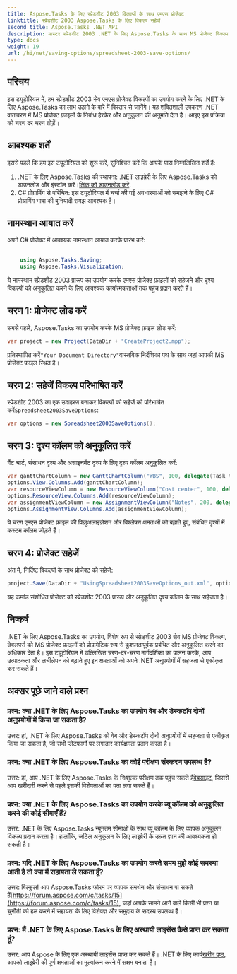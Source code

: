 ```yaml
---
title: Aspose.Tasks के लिए स्प्रेडशीट 2003 विकल्पों के साथ एमएस प्रोजेक्ट
linktitle: स्प्रेडशीट 2003 Aspose.Tasks के लिए विकल्प सहेजें
second_title: Aspose.Tasks .NET API
description: मास्टर स्प्रेडशीट 2003 .NET के लिए Aspose.Tasks के साथ MS प्रोजेक्ट विकल्प सहेजें। एमएस प्रोजेक्ट फ़ाइलों को प्रोग्रामेटिक रूप से सहजता से अनुकूलित और सहेजें।
type: docs
weight: 19
url: /hi/net/saving-options/spreadsheet-2003-save-options/
---
```

## परिचय
इस ट्यूटोरियल में, हम स्प्रेडशीट 2003 सेव एमएस प्रोजेक्ट विकल्पों का उपयोग करने के लिए .NET के लिए Aspose.Tasks का लाभ उठाने के बारे में विस्तार से जानेंगे। यह शक्तिशाली उपकरण .NET वातावरण में MS प्रोजेक्ट फ़ाइलों के निर्बाध हेरफेर और अनुकूलन की अनुमति देता है। आइए इस प्रक्रिया को चरण दर चरण तोड़ें।
## आवश्यक शर्तें
इससे पहले कि हम इस ट्यूटोरियल को शुरू करें, सुनिश्चित करें कि आपके पास निम्नलिखित शर्तें हैं:
1.  .NET के लिए Aspose.Tasks की स्थापना: .NET लाइब्रेरी के लिए Aspose.Tasks को डाउनलोड और इंस्टॉल करें।[लिंक को डाउनलोड करें](https://releases.aspose.com/tasks/net/).
2. C# प्रोग्रामिंग से परिचित: इस ट्यूटोरियल में चर्चा की गई अवधारणाओं को समझने के लिए C# प्रोग्रामिंग भाषा की बुनियादी समझ आवश्यक है।

## नामस्थान आयात करें
अपने C# प्रोजेक्ट में आवश्यक नामस्थान आयात करके प्रारंभ करें:
```csharp
    
    using Aspose.Tasks.Saving;
    using Aspose.Tasks.Visualization;
```
ये नामस्थान स्प्रेडशीट 2003 प्रारूप का उपयोग करके एमएस प्रोजेक्ट फ़ाइलों को सहेजने और दृश्य विकल्पों को अनुकूलित करने के लिए आवश्यक कार्यात्मकताओं तक पहुंच प्रदान करते हैं।
## चरण 1: प्रोजेक्ट लोड करें
सबसे पहले, Aspose.Tasks का उपयोग करके MS प्रोजेक्ट फ़ाइल लोड करें:
```csharp
var project = new Project(DataDir + "CreateProject2.mpp");
```
 प्रतिस्थापित करें`"Your Document Directory"`वास्तविक निर्देशिका पथ के साथ जहां आपकी MS प्रोजेक्ट फ़ाइल स्थित है।
## चरण 2: सहेजें विकल्प परिभाषित करें
 स्प्रेडशीट 2003 का एक उदाहरण बनाकर विकल्पों को सहेजें को परिभाषित करें`Spreadsheet2003SaveOptions`:
```csharp
var options = new Spreadsheet2003SaveOptions();
```
## चरण 3: दृश्य कॉलम को अनुकूलित करें
गैंट चार्ट, संसाधन दृश्य और असाइनमेंट दृश्य के लिए दृश्य कॉलम अनुकूलित करें:
```csharp
var ganttChartColumn = new GanttChartColumn("WBS", 100, delegate(Task task) { return task.Get(Tsk.WBS); });
options.View.Columns.Add(ganttChartColumn);
var resourceViewColumn = new ResourceViewColumn("Cost center", 100, delegate(Resource resource) { return resource.Get(Rsc.CostCenter); });
options.ResourceView.Columns.Add(resourceViewColumn);
var assignmentViewColumn = new AssignmentViewColumn("Notes", 200, delegate(ResourceAssignment assignment) { return assignment.Get(Asn.NotesText); });
options.AssignmentView.Columns.Add(assignmentViewColumn);
```
ये चरण एमएस प्रोजेक्ट फ़ाइल की विज़ुअलाइज़ेशन और विश्लेषण क्षमताओं को बढ़ाते हुए, संबंधित दृश्यों में कस्टम कॉलम जोड़ते हैं।
## चरण 4: प्रोजेक्ट सहेजें
अंत में, निर्दिष्ट विकल्पों के साथ प्रोजेक्ट को सहेजें:
```csharp
project.Save(DataDir + "UsingSpreadsheet2003SaveOptions_out.xml", options);
```
यह कमांड संशोधित प्रोजेक्ट को स्प्रेडशीट 2003 प्रारूप और अनुकूलित दृश्य कॉलम के साथ सहेजता है।

## निष्कर्ष
.NET के लिए Aspose.Tasks का उपयोग, विशेष रूप से स्प्रेडशीट 2003 सेव MS प्रोजेक्ट विकल्प, डेवलपर्स को MS प्रोजेक्ट फ़ाइलों को प्रोग्रामेटिक रूप से कुशलतापूर्वक प्रबंधित और अनुकूलित करने का अधिकार देता है। इस ट्यूटोरियल में उल्लिखित चरण-दर-चरण मार्गदर्शिका का पालन करके, आप उत्पादकता और लचीलेपन को बढ़ाते हुए इन क्षमताओं को अपने .NET अनुप्रयोगों में सहजता से एकीकृत कर सकते हैं।

## अक्सर पूछे जाने वाले प्रश्न
### प्रश्न: क्या .NET के लिए Aspose.Tasks का उपयोग वेब और डेस्कटॉप दोनों अनुप्रयोगों में किया जा सकता है?
उत्तर: हां, .NET के लिए Aspose.Tasks को वेब और डेस्कटॉप दोनों अनुप्रयोगों में सहजता से एकीकृत किया जा सकता है, जो सभी प्लेटफार्मों पर लगातार कार्यक्षमता प्रदान करता है।
### प्रश्न: क्या .NET के लिए Aspose.Tasks का कोई परीक्षण संस्करण उपलब्ध है?
 उत्तर: हां, आप .NET के लिए Aspose.Tasks के निःशुल्क परीक्षण तक पहुंच सकते हैं[वेबसाइट](https://releases.aspose.com/), जिससे आप खरीदारी करने से पहले इसकी विशेषताओं का पता लगा सकते हैं।
### प्रश्न: क्या .NET के लिए Aspose.Tasks का उपयोग करके व्यू कॉलम को अनुकूलित करने की कोई सीमाएँ हैं?
उत्तर: .NET के लिए Aspose.Tasks न्यूनतम सीमाओं के साथ व्यू कॉलम के लिए व्यापक अनुकूलन विकल्प प्रदान करता है। हालाँकि, जटिल अनुकूलन के लिए लाइब्रेरी के उन्नत ज्ञान की आवश्यकता हो सकती है।
### प्रश्न: यदि .NET के लिए Aspose.Tasks का उपयोग करते समय मुझे कोई समस्या आती है तो क्या मैं सहायता ले सकता हूँ?
 उत्तर: बिल्कुल! आप Aspose.Tasks फोरम पर व्यापक समर्थन और संसाधन पा सकते हैं[https://forum.aspose.com/c/tasks/15](https://forum.aspose.com/c/tasks/15), जहां आपके सामने आने वाले किसी भी प्रश्न या चुनौती को हल करने में सहायता के लिए विशेषज्ञ और समुदाय के सदस्य उपलब्ध हैं।
### प्रश्न: मैं .NET के लिए Aspose.Tasks के लिए अस्थायी लाइसेंस कैसे प्राप्त कर सकता हूं?
 उत्तर: आप Aspose के लिए एक अस्थायी लाइसेंस प्राप्त कर सकते हैं। .NET के लिए कार्य[खरीद पृष्ठ](https://purchase.aspose.com/temporary-license/), आपको लाइब्रेरी की पूर्ण क्षमताओं का मूल्यांकन करने में सक्षम बनाता है।